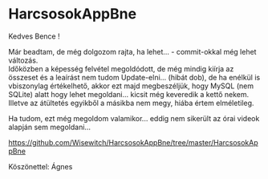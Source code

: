 # HarcsosokAppBne

Kedves Bence ! 

Már beadtam, de még dolgozom rajta, ha lehet... -  commit-okkal még lehet változás.   
Időközben a képesség felvétel megoldódott, de még mindig kiírja az összeset és a leaírást nem tudom Update-elni... (hibát dob), 
de ha enélkül is vbiszonylag értékelhető, akkor ezt majd megbeszéljük, hogy MySQL (nem SQLite) alatt hogy lehet megoldani... kicsit még keveredik a kettő nekem. 
Illetve az átültetés egyikből a másikba nem megy, hiába értem elméletileg. 

Ha tudom, ezt még megoldom valamikor... eddig nem sikerült az órai videok alapján sem megoldani... 

https://github.com/Wisewitch/HarcsosokAppBne/tree/master/HarcsosokAppBne

Köszönettel: 
Ágnes 
